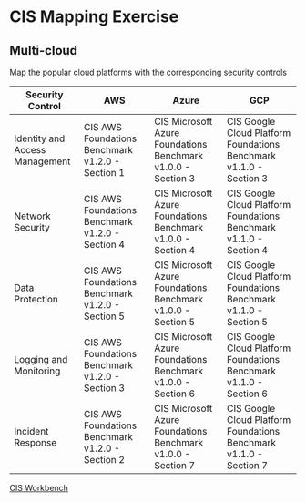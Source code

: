 # CIS Mapping Exercise

## Multi-cloud  
Map the popular cloud platforms with the corresponding security controls 

| Security Control | AWS | Azure | GCP |
|------------------|-----|-------|-----|
| Identity and Access Management | CIS AWS Foundations Benchmark v1.2.0 - Section 1 | CIS Microsoft Azure Foundations Benchmark v1.0.0 - Section 3 | CIS Google Cloud Platform Foundations Benchmark v1.1.0 - Section 3 |
| Network Security | CIS AWS Foundations Benchmark v1.2.0 - Section 4 | CIS Microsoft Azure Foundations Benchmark v1.0.0 - Section 4 | CIS Google Cloud Platform Foundations Benchmark v1.1.0 - Section 4 |
| Data Protection | CIS AWS Foundations Benchmark v1.2.0 - Section 5 | CIS Microsoft Azure Foundations Benchmark v1.0.0 - Section 5 | CIS Google Cloud Platform Foundations Benchmark v1.1.0 - Section 5 |
| Logging and Monitoring | CIS AWS Foundations Benchmark v1.2.0 - Section 3 | CIS Microsoft Azure Foundations Benchmark v1.0.0 - Section 6 | CIS Google Cloud Platform Foundations Benchmark v1.1.0 - Section 6 |
| Incident Response | CIS AWS Foundations Benchmark v1.2.0 - Section 2 | CIS Microsoft Azure Foundations Benchmark v1.0.0 - Section 7 | CIS Google Cloud Platform Foundations Benchmark v1.1.0 - Section 7 |

[CIS Workbench](https://workbench.cisecurity.org/)

